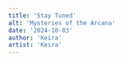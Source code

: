 ```yaml
---
title: 'Stay Tuned'
alt: 'Mysteries of the Arcana'
date: '2024-10-03'
author: 'Keira'
artist: 'Keira'
---
```

